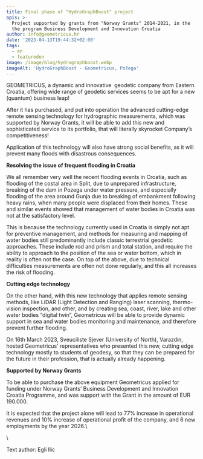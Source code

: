 ```yaml
---
title: Final phase of "HydroGraphBoost" project
opis: >-
  Project supported by grants from "Norway Grants" 2014-2021, in the   scope of
  the program Business Development and Innovation Croatia
author: info@geometricus.hr
date: '2023-04-13T19:44:32+02:00'
tags:
  - en
  - featureden
image: /image/blog/hydrographboost.webp
imageAlt: 'HydroGraphBoost - Geometricus, Požega'
---
```

GEOMETRICUS, a dynamic and innovative  geodetic company from Eastern Croatia, offering wide range of geodetic services seems to be apt for a new (quantum) business leap!



After it has purchased, and put into operation the advanced cutting-edge remote sensing technology for hydrographic measurements, which was supported by Norway Grants, it will be able to add this new and sophisticated service to its portfolio, that will literally skyrocket Company’s competitiveness!



Application of this technology will also have strong social benefits, as it will prevent many floods with disastrous consequences.  



**Resolving the issue of frequent flooding in Croatia**



We all remember very well the recent flooding events in Croatia, such as flooding of the costal area in Split, due to unprepared infrastructure, breaking of the dam in Pozega under water pressure, and especially flooding of the area around Gunja due to breaking of embankment following heavy rains, when many people were displaced from their homes. These and similar events showed that management of water bodies in Croatia was not at the satisfactory level.



This is because the technology currently used in Croatia is simply not apt for preventive management, and methods for measuring and mapping of water bodies still predominantly include classic terrestrial geodetic approaches. These include rod and prism and total station, and require the ability to approach to the position of the sea or water bottom, which in reality is often not the case. On top of the above, due to technical difficulties measurements are often not done regularly, and this all increases the risk of flooding.



**Cutting edge technology**



On the other hand, with this new technology that applies remote sensing methods, like LiDAR (Light Detection and Ranging) laser scanning, thermo-vision inspection, and other, and by creating sea, coast, river, lake and other water bodies “digital twin”, Geometricus will be able to provide dynamic support in sea and water bodies monitoring and maintenance, and therefore prevent further flooding.



On 16th March 2023, Sveuciliste Sjever (University of North), Varazdin, hosted Geometricus’ representatives who presented this new, cutting edge technology mostly to students of geodesy, so that they can be prepared for the future in their profession, that is actually already happening.



**Supported by Norway Grants**



To be able to purchase the above equipment Geometricus applied for funding under Norway Grants’ Business Development and Innovation Croatia Programme, and was support with the Grant in the amount of EUR 190.000.



It is expected that the project alone will lead to 77% increase in operational revenues and 10% increase of operational profit of the company, and 6 new employments by the year 2026.\

\

T﻿ext author: Egli Ilic
